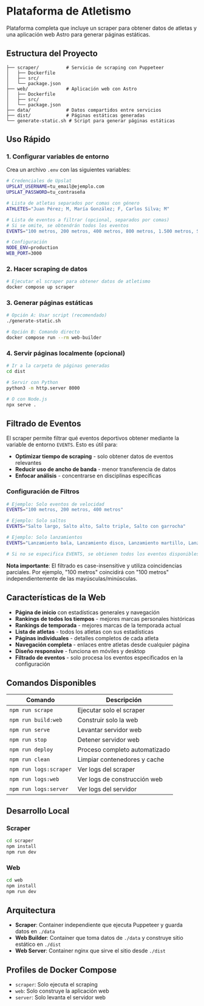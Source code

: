# Plataforma de Atletismo

Plataforma completa que incluye un scraper para obtener datos de atletas y una aplicación web Astro para generar páginas estáticas.

## Estructura del Proyecto

```
├── scraper/          # Servicio de scraping con Puppeteer
│   ├── Dockerfile
│   ├── src/
│   └── package.json
├── web/              # Aplicación web con Astro  
│   ├── Dockerfile
│   ├── src/
│   └── package.json
├── data/             # Datos compartidos entre servicios
├── dist/             # Páginas estáticas generadas
└── generate-static.sh # Script para generar páginas estáticas
```

## Uso Rápido

### 1. Configurar variables de entorno

Crea un archivo `.env` con las siguientes variables:

```bash
# Credenciales de Upslat
UPSLAT_USERNAME=tu_email@ejemplo.com
UPSLAT_PASSWORD=tu_contraseña

# Lista de atletas separados por comas con género
ATHLETES="Juan Pérez; M, María González; F, Carlos Silva; M"

# Lista de eventos a filtrar (opcional, separados por comas)
# Si se omite, se obtendrán todos los eventos
EVENTS="100 metros, 200 metros, 400 metros, 800 metros, 1.500 metros, Salto largo, Salto alto, Lanzamiento bala"

# Configuración
NODE_ENV=production
WEB_PORT=3000
```

### 2. Hacer scraping de datos
```bash
# Ejecutar el scraper para obtener datos de atletismo
docker compose up scraper
```

### 3. Generar páginas estáticas
```bash
# Opción A: Usar script (recomendado)
./generate-static.sh

# Opción B: Comando directo
docker compose run --rm web-builder
```

### 4. Servir páginas localmente (opcional)
```bash
# Ir a la carpeta de páginas generadas
cd dist

# Servir con Python
python3 -m http.server 8000

# O con Node.js
npx serve .
```

## Filtrado de Eventos

El scraper permite filtrar qué eventos deportivos obtener mediante la variable de entorno `EVENTS`. Esto es útil para:

- **Optimizar tiempo de scraping** - solo obtener datos de eventos relevantes
- **Reducir uso de ancho de banda** - menor transferencia de datos
- **Enfocar análisis** - concentrarse en disciplinas específicas

### Configuración de Filtros

```bash
# Ejemplo: Solo eventos de velocidad
EVENTS="100 metros, 200 metros, 400 metros"

# Ejemplo: Solo saltos
EVENTS="Salto largo, Salto alto, Salto triple, Salto con garrocha"

# Ejemplo: Solo lanzamientos
EVENTS="Lanzamiento bala, Lanzamiento disco, Lanzamiento martillo, Lanzamiento jabalina"

# Si no se especifica EVENTS, se obtienen todos los eventos disponibles
```

**Nota importante**: El filtrado es case-insensitive y utiliza coincidencias parciales. Por ejemplo, "100 metros" coincidirá con "100 metros" independientemente de las mayúsculas/minúsculas.

## Características de la Web

- **Página de inicio** con estadísticas generales y navegación
- **Rankings de todos los tiempos** - mejores marcas personales históricas
- **Rankings de temporada** - mejores marcas de la temporada actual  
- **Lista de atletas** - todos los atletas con sus estadísticas
- **Páginas individuales** - detalles completos de cada atleta
- **Navegación completa** - enlaces entre atletas desde cualquier página
- **Diseño responsive** - funciona en móviles y desktop
- **Filtrado de eventos** - solo procesa los eventos especificados en la configuración

## Comandos Disponibles

| Comando | Descripción |
|---------|-------------|
| `npm run scrape` | Ejecutar solo el scraper |
| `npm run build:web` | Construir solo la web |
| `npm run serve` | Levantar servidor web |
| `npm run stop` | Detener servidor web |
| `npm run deploy` | Proceso completo automatizado |
| `npm run clean` | Limpiar contenedores y cache |
| `npm run logs:scraper` | Ver logs del scraper |
| `npm run logs:web` | Ver logs de construcción web |
| `npm run logs:server` | Ver logs del servidor |

## Desarrollo Local

### Scraper
```bash
cd scraper
npm install
npm run dev
```

### Web
```bash
cd web  
npm install
npm run dev
```

## Arquitectura

- **Scraper**: Container independiente que ejecuta Puppeteer y guarda datos en `./data`
- **Web Builder**: Container que toma datos de `./data` y construye sitio estático en `./dist` 
- **Web Server**: Container nginx que sirve el sitio desde `./dist`

## Profiles de Docker Compose

- `scraper`: Solo ejecuta el scraping
- `web`: Solo construye la aplicación web
- `server`: Solo levanta el servidor web
